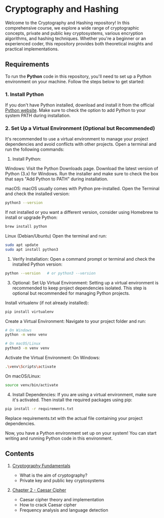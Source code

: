 # Cryptography and Hashing

Welcome to the Cryptography and Hashing repository! In this comprehensive course, we explore a wide range of cryptographic concepts, private and public key cryptosystems, various encryption algorithms, and hashing techniques. Whether you're a beginner or an experienced coder, this repository provides both theoretical insights and practical implementations.

## Requirements

To run the **Python** code in this repository, you'll need to set up a Python environment on your machine. Follow the steps below to get started:

### 1. Install Python

If you don't have Python installed, download and install it from the official [Python website](https://www.python.org/). Make sure to check the option to add Python to your system PATH during installation.

### 2. Set Up a Virtual Environment (Optional but Recommended)

It's recommended to use a virtual environment to manage your project dependencies and avoid conflicts with other projects. Open a terminal and run the following commands:

1. Install Python:
   
Windows:
Visit the Python Downloads page.
Download the latest version of Python (3.x) for Windows.
Run the installer and make sure to check the box that says "Add Python to PATH" during installation.

macOS:
macOS usually comes with Python pre-installed. Open the Terminal and check the installed version:

```bash
python3 --version
```

If not installed or you want a different version, consider using Homebrew to install or upgrade Python:

```bash
brew install python
```

Linux (Debian/Ubuntu)
Open the terminal and run:

```bash
sudo apt update
sudo apt install python3
```

1. Verify Installation:
Open a command prompt or terminal and check the installed Python version:

```bash
python --version   # or python3 --version
```

3. Optional: Set Up Virtual Environment:
Setting up a virtual environment is recommended to keep project dependencies isolated. This step is optional but recommended for managing Python projects.

Install virtualenv (if not already installed):
```bash
pip install virtualenv
```
Create a Virtual Environment:
Navigate to your project folder and run:

```bash
# On Windows
python -m venv venv

# On macOS/Linux
python3 -m venv venv
```

Activate the Virtual Environment:
On Windows:

```bash
.\venv\Scripts\activate
```

On macOS/Linux:

```bash
source venv/bin/activate
```
4. Install Dependencies:
If you are using a virtual environment, make sure it's activated. Then install the required packages using pip:

```bash
pip install -r requirements.txt
```
Replace requirements.txt with the actual file containing your project dependencies.

Now, you have a Python environment set up on your system! You can start writing and running Python code in this environment.

## Contents

1. [Cryptography Fundamentals](#cryptography-fundamentals)
   - What is the aim of cryptography?
   - Private key and public key cryptosystems

2. [Chapter 2 - Caesar Cipher](#chapter-2---caesar-cipher)
   - Caesar cipher theory and implementation
   - How to crack Caesar cipher
   - Frequency analysis and language detection

